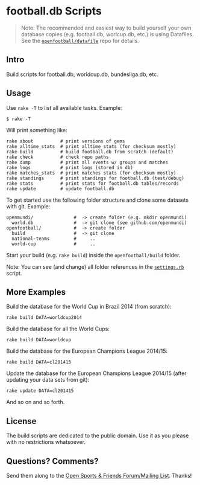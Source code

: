 # football.db Scripts 

> Note: The recommended and easiest way to build yourself
> your own database copies (e.g. football.db, worlcup.db, etc.) is using Datafiles.
> See the [`openfootball/datafile`](https://github.com/openfootball/datafile) repo for details.

## Intro

Build scripts for football.db, worldcup.db, bundesliga.db, etc.

## Usage

Use `rake -T`  to list all available tasks. Example:

```
$ rake -T
```

Will print something like:


```
rake about          # print versions of gems
rake alltime_stats  # print alltime stats (for checksum mostly)
rake build          # build football.db from scratch (default)
rake check          # check repo paths
rake dump           # print all events w/ groups and matches
rake logs           # print logs (stored in db)
rake matches_stats  # print matches stats (for checksum mostly)
rake standings      # print standings for football.db (test/debug)
rake stats          # print stats for football.db tables/records
rake update         # update football.db
```


To get started use the following folder structure and
clone some datasets with git. Example:

```
openmundi/               #  -> create folder (e.g. mkdir openmundi)
  world.db               #  -> git clone (see github.com/openmundi)
openfootball/            #  -> create folder
  build                  #  -> git clone
  national-teams         #     ..
  world-cup              #     ..
```

Start your build (e.g. `rake build`) inside the `openfootball/build` folder.

Note: You can see (and change) all folder references in the [`settings.rb`](https://github.com/openfootball/build/blob/master/settings.rb) script.


## More Examples

Build the database for the World Cup in Brazil 2014 (from scratch):

```
rake build DATA=worldcup2014
```

Build the database for all the World Cups:

```
rake build DATA=worldcup
```

Build the database for the European Champions League 2014/15:

```
rake build DATA=cl201415
```

Update the database for the European Champions League 2014/15 (after updating your data sets from git):

```
rake update DATA=cl201415
```

And so on and so forth.



## License

The build scripts are dedicated to the public domain.
Use it as you please with no restrictions whatsoever.


## Questions? Comments?

Send them along to the
[Open Sports & Friends Forum/Mailing List](http://groups.google.com/group/opensport).
Thanks!


